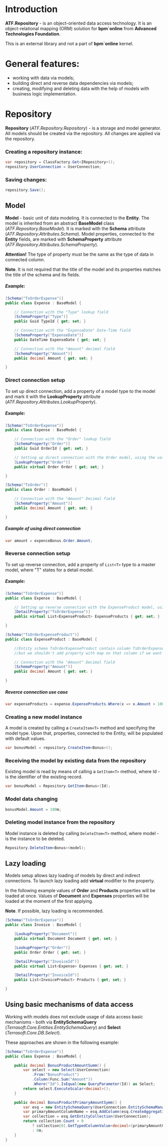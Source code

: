 # Introduction
**ATF.Repository** - is an object-oriented data access technology. It is an object-relational mapping (ORM) solution for **bpm`online** from **Advanced Technologies Foundation**.

This is an external library and not a part of **bpm`online** kernel.

# General features:
- working with data via models;
- building direct and reverse data dependencies via models;
- creating, modifying and deleting data with the help of models with business logic implementation.

# Repository

**Repository** (*ATF.Repository.Repository*) - is a storage and model generator. All models should be created via the repository. All changes are applied via the repository. 

### Creating a repository instance:

```csharp
var repository = ClassFactory.Get<IRepository>();
repository.UserConnection = UserConnection;
```

### Saving changes:

```csharp
repository.Save();
```

## Model

**Model** - basic unit of data modeling. It is connected to the **Entity**.
The model is inherited from an abstract **BaseModel** class (*ATF.Repository.BaseModel*).
It is marked with the **Schema** attribute (*ATF.Repository.Attributes.Schema*).
Model properties, connected to the **Entity** fields, are marked with **SchemaProperty** attribute (*ATF.Repository.Attributes.SchemaProperty*).


**Attention!** The type of property must be the same as the type of data  in connected column.

**Note**. It is not required that the title of the model and its properties matches the title of the schema and its fields.

##### Example:

```csharp
[Schema("TsOrderExpense")]
public class Expense : BaseModel {

	// Connection with the "Type" lookup field
	[SchemaProperty("Type")]
	public Guid TypeId { get; set; }

	// Connection with the "ExpenseDate" Date-Time field 
	[SchemaProperty("ExpenseDate")]
	public DateTime ExpenseDate { get; set; }

	// Connection with the "Amount" decimal field 
	[SchemaProperty("Amount")]
	public decimal Amount { get; set; }

}
```

### Direct connection setup

To set up direct connection, add a property of a model type to the model and mark it with the **LookupProperty** attribute (*ATF.Repository.Attributes.LookupProperty*).

##### Example:

```csharp
[Schema("TsOrderExpense")]
public class Expense : BaseModel {

	// Connection with the "Order" lookup field
	[SchemaProperty("Order")]
	public Guid OrderId { get; set; }

	// Setting up direct connection with the Order model, using the value of "Order" lookup field
	[LookupProperty("Order")]
	public virtual Order Order { get; set; }

}

[Schema("TsOrder")]
public class Order : BaseModel {

	// Connection with the "Amount" Decimal field
	[SchemaProperty("Amount")]
	public decimal Amount { get; set; }

}
```

##### Example of using direct connection
```csharp
var amount = expenceBonus.Order.Amount;
```

### Reverse connection setup

To set up reverse connection, add a property of ```List<T>``` type to a master model, where "T" states for a detail model. 

##### Example:
```csharp
[Schema("TsOrderExpense")]
public class Expense : BaseModel {

	// Setting up reverse connection with the ExpenseProduct model, using the name of detail entity schema column for link.
	[DetailProperty("TsOrderExpense")]
	public virtual List<ExpenseProduct> ExpenseProducts { get; set; }

}

[Schema("TsOrderExpenseProduct")]
public class ExpenseProduct : BaseModel {

	//Entity schema TsOrderExpenseProduct contain column TsOrderExpense
	//but we shouldn't add property with map on that column if we want to create reverse connection

	// Connection with the "Amount" Decimal field
	[SchemaProperty("Amount")]
	public decimal Amount { get; set; }

}
```

##### Reverce connection use case

```csharp
var expenseProducts = expense.ExpenseProducts.Where(x => x.Amount > 100m);
```

### Creating a new model instance
A model is created by calling a ```CreateItem<T>``` method and specifying the model type. Upon that, properties, connected to the Entity, will be populated with default values.

```csharp
var bonusModel = repository.CreateItem<Bonus>();
```

### Receiving the model by existing data from the repository
Existing model is read by means of calling a ```GetItem<T>``` method, where Id - is the identifier of the existing record.

```csharp
var bonusModel = Repository.GetItem<Bonus>(Id);
```

### Model data changing
```csharp
bonusModel.Amount = 100m;
```

### Deleting model instance from the repository
Model instance is deleted by calling ```DeleteItem<T>``` method, where  model - is the instance to be deleted.

```csharp
Repository.DeleteItem<Bonus>(model);
```

## Lazy loading

Models setup allows lazy loading of models by direct and indirect connections. To launch lazy loading add **virtual** modifier to the property. 

In the following example values of  **Order** and **Products** properties will be loaded at once. Values of **Document** and **Expenses** properties will be loaded at the moment of the first applying.

**Note**. If possible, lazy loading is recommended.

```csharp
[Schema("TsOrderExpense")]
public class Invoice : BaseModel {

	[LookupProperty("Document")]
	public virtual Document Document { get; set; }

	[LookupProperty("Order")]
	public Order Order { get; set; }

	[DetailProperty("InvoiceId")]
	public virtual List<Expense> Expenses { get; set; }

	[DetailProperty("InvoiceId")]
	public List<InvoiceProduct> Products { get; set; }

}
```

## Using basic mechanisms of data access

Working with models does not exclude usage of data access basic mechanisms - both via **EntitySchemaQuery** (*Terrasoft.Core.Entities.EntitySchemaQuery*) and **Select** (*Terrasoft.Core.DB.Select*).

These approaches are shown in the following example:

```csharp
[Schema("TsOrderExpense")]
public class Expense : BaseModel {

	public decimal BonusProductAmountSumm() {
		var select = new Select(UserConnection)
			.From("BonusProduct")
			.Column(Func.Sum("Amount"))
			.Where("Id").IsEqual(new QueryParameter(Id)) as Select;
		return select.ExecuteScalar<decimal>();
	}

	public decimal BonusProductPrimaryAmountSymm() {
		var esq = new EntitySchemaQuery(UserConnection.EntitySchemaManager, "BonusProduct");
		var primaryAmountColumnName = esq.AddColumn(esq.CreateAggregationFunction(AggregationTypeStrict.Sum, "PrimaryAmount"));
		var collection = esq.GetEntityCollection(UserConnection);
		return collection.Count > 0
			? collection[0].GetTypedColumnValue<decimal>(primaryAmountColumnName.Name)
			: 0m;
	}
}
```

